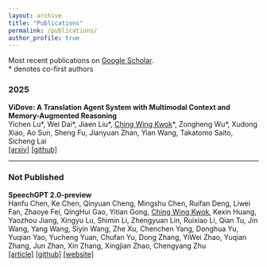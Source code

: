 ```yaml
---
layout: archive
title: "Publications"
permalink: /publications/
author_profile: true
---
```


Most recent publications on [Google Scholar](https://scholar.google.com/citations?view_op=new_articles&hl=en&imq=Ching+Wing+Kwok#).  
\* denotes co-first authors
<!-- $^\dagger$ denotes corresponding author/main advisor -->

### 2025 

**ViDove: A Translation Agent System with Multimodal Context and Memory-Augmented Reasoning**  
Yichen Lu\*, Wei Dai\*, Jiaen Liu\*, <ins>Ching Wing Kwok</ins>*, Zongheng Wu\*, Xudong Xiao, Ao Sun, Sheng Fu, Jianyuan Zhan, Yian Wang, Takatomo Saito, Sicheng Lai  
[[arxiv]](https://arxiv.org/abs/2507.07306) [[github]](https://github.com/pigeonai-org/ViDove)
<!-- 在上一行[[arxiv]]()前面寫會議 -->


---

### Not Published 

**SpeechGPT 2.0-preview**  
Hanfu Chen, Ke Chen, Qinyuan Cheng, Mingshu Chen, Ruifan Deng, Liwei Fan, Zhaoye Fei, QingHui Gao, Yitian Gong, <ins>Ching Wing Kwok</ins>, Kexin Huang, Yaozhou Jiang, Xingyu Lu, Shimin Li, Zhengyuan Lin, Ruixiao Li, Qian Tu, Jin Wang, Yang Wang, Siyin Wang, Zhe Xu, Chenchen Yang, Donghua Yu, Yuqian Yao, Yucheng Yuan, Chufan Yu, Dong Zhang, YiWei Zhao, Yuqian Zhang, Jun Zhan, Xin Zhang, Xingjian Zhao, Chengyang Zhu  
[[article]](https://www.open-moss.com/en/speechgpt2-preview/) [[github]](https://github.com/OpenMOSS/SpeechGPT-2.0-preview) [[website]](https://sp2.open-moss.com/)